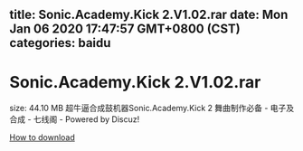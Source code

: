 
title: Sonic.Academy.Kick 2.V1.02.rar
date: Mon Jan 06 2020 17:47:57 GMT+0800 (CST)    
categories: baidu
---

# Sonic.Academy.Kick 2.V1.02.rar
size: 44.10 MB
 超牛逼合成鼓机器Sonic.Academy.Kick 2 舞曲制作必备 - 电子及合成 - 七线阁 - Powered by Discuz!
 

[How to download](https://bpcam.bemobtrk.com/go/2ceec3aa-1ca2-46d6-b9ff-aaa5c184517c?jno=5259)